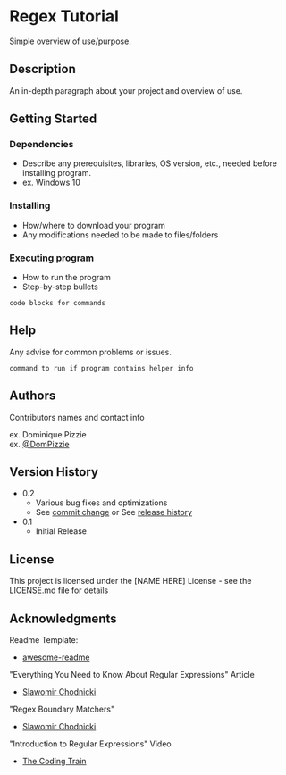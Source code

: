 # Regex Tutorial


Simple overview of use/purpose.

## Description

An in-depth paragraph about your project and overview of use.

## Getting Started

### Dependencies

* Describe any prerequisites, libraries, OS version, etc., needed before installing program.
* ex. Windows 10

### Installing

* How/where to download your program
* Any modifications needed to be made to files/folders

### Executing program

* How to run the program
* Step-by-step bullets
```
code blocks for commands
```

## Help

Any advise for common problems or issues.
```
command to run if program contains helper info
```

## Authors

Contributors names and contact info

ex. Dominique Pizzie  
ex. [@DomPizzie](https://twitter.com/dompizzie)

## Version History

* 0.2
    * Various bug fixes and optimizations
    * See [commit change]() or See [release history]()
* 0.1
    * Initial Release

## License

This project is licensed under the [NAME HERE] License - see the LICENSE.md file for details

## Acknowledgments

Readme Template:
* [awesome-readme](https://github.com/matiassingers/awesome-readme)

"Everything You Need to Know About Regular Expressions" Article
* [Slawomir Chodnicki](https://towardsdatascience.com/everything-you-need-to-know-about-regular-expressions-8f622fe10b03)

"Regex Boundary Matchers"
* [Slawomir Chodnicki](https://gist.github.com/slawo-ch/11bb4c86ac7c4541f0e2211689d69be4#file-regex_boundary_matchers-csv)

"Introduction to Regular Expressions" Video
* [The Coding Train](https://www.youtube.com/watch?v=7DG3kCDx53c)